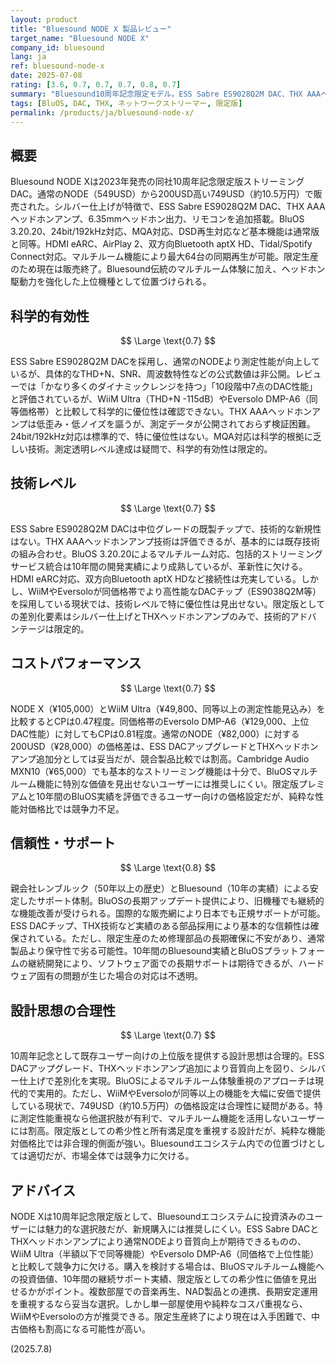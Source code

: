 ```yaml
---
layout: product
title: "Bluesound NODE X 製品レビュー"
target_name: "Bluesound NODE X"
company_id: bluesound
lang: ja
ref: bluesound-node-x
date: 2025-07-08
rating: [3.6, 0.7, 0.7, 0.7, 0.8, 0.7]
summary: "Bluesound10周年記念限定モデル。ESS Sabre ES9028Q2M DAC、THX AAAヘッドホンアンプ搭載でシルバー仕上げの上位版。749USD（約11万円）の価格設定だが、WiiM UltraやEversolo競合製品と比較して測定性能・コスパで厳しい評価。"
tags: [BluOS, DAC, THX, ネットワークストリーマー, 限定版]
permalink: /products/ja/bluesound-node-x/
---
```


## 概要

Bluesound NODE Xは2023年発売の同社10周年記念限定版ストリーミングDAC。通常のNODE（549USD）から200USD高い749USD（約10.5万円）で販売された。シルバー仕上げが特徴で、ESS Sabre ES9028Q2M DAC、THX AAAヘッドホンアンプ、6.35mmヘッドホン出力、リモコンを追加搭載。BluOS 3.20.20、24bit/192kHz対応、MQA対応、DSD再生対応など基本機能は通常版と同等。HDMI eARC、AirPlay 2、双方向Bluetooth aptX HD、Tidal/Spotify Connect対応。マルチルーム機能により最大64台の同期再生が可能。限定生産のため現在は販売終了。Bluesound伝統のマルチルーム体験に加え、ヘッドホン駆動力を強化した上位機種として位置づけられる。

## 科学的有効性

$$ \Large \text{0.7} $$

ESS Sabre ES9028Q2M DACを採用し、通常のNODEより測定性能が向上しているが、具体的なTHD+N、SNR、周波数特性などの公式数値は非公開。レビューでは「かなり多くのダイナミックレンジを持つ」「10段階中7点のDAC性能」と評価されているが、WiiM Ultra（THD+N -115dB）やEversolo DMP-A6（同等価格帯）と比較して科学的に優位性は確認できない。THX AAAヘッドホンアンプは低歪み・低ノイズを謳うが、測定データが公開されておらず検証困難。24bit/192kHz対応は標準的で、特に優位性はない。MQA対応は科学的根拠に乏しい技術。測定透明レベル達成は疑問で、科学的有効性は限定的。

## 技術レベル

$$ \Large \text{0.7} $$

ESS Sabre ES9028Q2M DACは中位グレードの既製チップで、技術的な新規性はない。THX AAAヘッドホンアンプ技術は評価できるが、基本的には既存技術の組み合わせ。BluOS 3.20.20によるマルチルーム対応、包括的ストリーミングサービス統合は10年間の開発実績により成熟しているが、革新性に欠ける。HDMI eARC対応、双方向Bluetooth aptX HDなど接続性は充実している。しかし、WiiMやEversoloが同価格帯でより高性能なDACチップ（ES9038Q2M等）を採用している現状では、技術レベルで特に優位性は見出せない。限定版としての差別化要素はシルバー仕上げとTHXヘッドホンアンプのみで、技術的アドバンテージは限定的。

## コストパフォーマンス

$$ \Large \text{0.7} $$

NODE X（¥105,000）とWiiM Ultra（¥49,800、同等以上の測定性能見込み）を比較するとCPは0.47程度。同価格帯のEversolo DMP-A6（¥129,000、上位DAC性能）に対してもCPは0.81程度。通常のNODE（¥82,000）に対する200USD（¥28,000）の価格差は、ESS DACアップグレードとTHXヘッドホンアンプ追加分としては妥当だが、競合製品比較では割高。Cambridge Audio MXN10（¥65,000）でも基本的なストリーミング機能は十分で、BluOSマルチルーム機能に特別な価値を見出せないユーザーには推奨しにくい。限定版プレミアムと10年間のBluOS実績を評価できるユーザー向けの価格設定だが、純粋な性能対価格比では競争力不足。

## 信頼性・サポート

$$ \Large \text{0.8} $$

親会社レンブルック（50年以上の歴史）とBluesound（10年の実績）による安定したサポート体制。BluOSの長期アップデート提供により、旧機種でも継続的な機能改善が受けられる。国際的な販売網により日本でも正規サポートが可能。ESS DACチップ、THX技術など実績のある部品採用により基本的な信頼性は確保されている。ただし、限定生産のため修理部品の長期確保に不安があり、通常製品より保守性で劣る可能性。10年間のBluesound実績とBluOSプラットフォームの継続開発により、ソフトウェア面での長期サポートは期待できるが、ハードウェア固有の問題が生じた場合の対応は不透明。

## 設計思想の合理性

$$ \Large \text{0.7} $$

10周年記念として既存ユーザー向けの上位版を提供する設計思想は合理的。ESS DACアップグレード、THXヘッドホンアンプ追加により音質向上を図り、シルバー仕上げで差別化を実現。BluOSによるマルチルーム体験重視のアプローチは現代的で実用的。ただし、WiiMやEversoloが同等以上の機能を大幅に安価で提供している現状で、749USD（約10.5万円）の価格設定は合理性に疑問がある。特に測定性能重視なら他選択肢が有利で、マルチルーム機能を活用しないユーザーには割高。限定版としての希少性と所有満足度を重視する設計だが、純粋な機能対価格比では非合理的側面が強い。Bluesoundエコシステム内での位置づけとしては適切だが、市場全体では競争力に欠ける。

## アドバイス

NODE Xは10周年記念限定版として、Bluesoundエコシステムに投資済みのユーザーには魅力的な選択肢だが、新規購入には推奨しにくい。ESS Sabre DACとTHXヘッドホンアンプにより通常NODEより音質向上が期待できるものの、WiiM Ultra（半額以下で同等機能）やEversolo DMP-A6（同価格で上位性能）と比較して競争力に欠ける。購入を検討する場合は、BluOSマルチルーム機能への投資価値、10年間の継続サポート実績、限定版としての希少性に価値を見出せるかがポイント。複数部屋での音楽再生、NAD製品との連携、長期安定運用を重視するなら妥当な選択。しかし単一部屋使用や純粋なコスパ重視なら、WiiMやEversoloの方が推奨できる。限定生産終了により現在は入手困難で、中古価格も割高になる可能性が高い。

(2025.7.8)